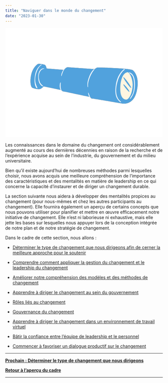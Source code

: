 ```yaml
---
title: "Naviguer dans le monde du changement"
date: "2023-01-30"
---
```


![](images/FLC-Deepening.png)

Les connaissances dans le domaine du changement ont considérablement augmenté au cours des dernières décennies en raison de la recherche et de l’expérience acquise au sein de l’industrie, du gouvernement et du milieu universitaire.

Bien qu’il existe aujourd’hui de nombreuses méthodes parmi lesquelles choisir, nous avons acquis une meilleure compréhension de l’importance des caractéristiques et des mentalités en matière de leadership en ce qui concerne la capacité d’instaurer et de diriger un changement durable.

La section suivante nous aidera à développer des mentalités propices au changement (pour nous-mêmes et chez les autres participants au changement). Elle fournira également un aperçu de certains concepts que nous pouvons utiliser pour planifier et mettre en œuvre efficacement notre initiative de changement. Elle n’est ni laborieuse ni exhaustive, mais elle jette les bases sur lesquelles nous appuyer lors de la conception intégrée de notre plan et de notre stratégie de changement.

Dans le cadre de cette section, nous allons :

- [Déterminer le type de changement que nous dirigeons afin de cerner la meilleure approche pour le soutenir](/framework-for-leading-change/le-type-de-changement-que-nous-dirigeons/)

- [Comprendre comment appliquer la gestion du changement et le leadership du changement](/framework-for-leading-change/la-gestion-du-changement-et-le-leadership-du-changement/)

- [Améliorer notre compréhension des modèles et des méthodes de changement](/framework-for-leading-change/les-modeles-et-les-methodes-de-changement/)

- [Apprendre à diriger le changement au sein du gouvernement](/framework-for-leading-change/la-direction-du-changement-au-sein-du-gouvernement/)

- [Rôles liés au changement](/framework-for-leading-change/roles-lies-au-changement/)

- [Gouvernance du changement](/framework-for-leading-change/gouvernance-du-changement/)

- [Apprendre à diriger le changement dans un environnement de travail virtuel](/framework-for-leading-change/diriger-le-changement-dans-un-environnement-virtuel-hybridge/)

- [Bâtir la confiance entre l’équipe de leadership et le personnel](/framework-for-leading-change/batir-la-confiance-et-adopter-un-comportement-exemplaire/)

- [Commencer à favoriser un dialogue productif sur le changement](/framework-for-leading-change/promouvoir-le-dialogue/)

* * *

[**Prochain : Déterminer le type de changement que nous dirigeons**](/framework-for-leading-change/le-type-de-changement-que-nous-dirigeons/)

[**Retour à l’aperçu du cadre**](/framework-for-leading-change/navigating-the-world-of-change/)

* * *
